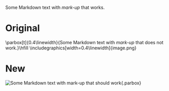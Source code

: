 Some Markdown text with  *mark-up* that works.

# Original

\parbox[t]{0.4\linewidth}{Some Markdown text with  *mark-up* that does not work.}\hfill
\includegraphics[width=0.4\linewidth]{image.png}

# New

![Some Markdown text with  *mark-up* that **should** work](image.png){.parbox}
